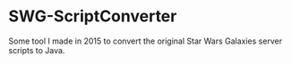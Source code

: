 # SWG-ScriptConverter
Some tool I made in 2015 to convert the original Star Wars Galaxies server scripts to Java.
